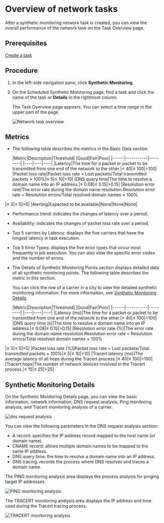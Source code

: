 # Overview of network tasks

After a synthetic monitoring network task is created, you can view the overall performance of the network task on the Task Overview page.

## Prerequisites

[Create a task]()

## Procedure

1.  In the left-side navigation pane, click **Synthetic Monitoring**.
2.  On the Scheduled Synthetic Monitoring page, find a task and click the name of the task or **Details** in the rightmost column.

    The Task Overview page appears. You can select a time range in the upper part of the page.

    ![Network task overview](../images/p182201.png)


## Metrics

-   The following table describes the metrics in the Basic Data section.

    |Metric|Description|Threshold|
|Good|Fair|Poor|
    |------|-----------|---------|
    |----|----|----|
    |Latency|The time for a packet or packet to be transmitted from one end of the network to the other.|≤ 40|≤ 100|\>100|
    |Packet loss rate|Packet loss rate = Lost packets/Total transmitted packets × 100%|≤ 5|≤ 10|\>10|
    |DNS query time|The time to resolve a domain name into an IP address.|≤ 0.08|≤ 0.15|\>0.15|
    |Resolution error rate|The error rate during the domain name resolution.Resolution error rate = Resolution errors/Total resolved domain names × 100%

|≤ 3|≤ 5|\>5|
    |Alerting|Expected to be available|None|None|None|

-   Performance trend: indicates the changes of latency over a period.
-   Availability: indicates the changes of packet loss rate over a period.
-   Top 5 carriers by Latency: displays the five carriers that have the longest latency in task execution.
-   Top 5 Error Types: displays the five error types that occur most frequently in job execution. You can also view the specific error codes and the number of errors.
-   The Details of Synthetic Monitoring Points section displays detailed data of all synthetic monitoring points. The following table describes the metric in this section.

    You can click the row of a carrier in a city to view the detailed synthetic monitoring information. For more information, see [Synthetic Monitoring Details](#section_e61_zv3_9c0).

    |Metric|Description|Threshold|
|Good|Fair|Poor|
    |------|-----------|---------|
    |----|----|----|
    |Latency \(ms\)|The time for a packet or packet to be transmitted from one end of the network to the other.|≤ 40|≤ 100|\>100|
    |DNS query time \(s\)|The time to resolve a domain name into an IP address.|≤ 0.08|≤ 0.15|\>0.15|
    |Resolution error rate \(%\)|The error rate during the domain name resolution.Resolution error rate = Resolution errors/Total resolved domain names × 100%

|≤ 3|≤ 5|\>5|
    |Packet loss rate \(%\)|Packet loss rate = Lost packets/Total transmitted packets × 100%|≤ 5|≤ 10|\>10|
    |Tracert latency \(ms\)|The average latency of all hops during the Tracert process.|≤ 40|≤ 100|\>100|
    |Tracert hops|The number of network devices involved in the Tracert process.|≤ 15|≤ 25|\>25|


## Synthetic Monitoring Details



On the Synthetic Monitoring Details page, you can view the basic information, network information, DNS request analysis, Ping monitoring analysis, and Tracert monitoring analysis of a carrier.

![dns request analysis](../images/p182209.png)

You can view the following parameters in the DNS request analysis section:

-   A record: specifies the IP address record mapped to the host name \(or domain name\).
-   CNAME record: allows multiple domain names to be mapped to the same IP address.
-   DNS query time: the time to resolve a domain name into an IP address.
-   DNS tracing: records the process where DNS resolves and traces a domain name.

The PING monitoring analysis area displays the process analysis for pinging target IP addresses.

![PING monitoring analysis](../images/p182211.png)

The TRACERT monitoring analysis area displays the IP address and time used during the Tracert tracing process.

![TRACERT monitoring analysis](../images/p182212.png)

